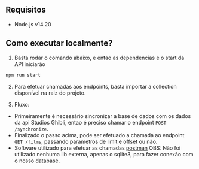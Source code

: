 ## Requisitos

- Node.js v14.20

## Como executar localmente?

1. Basta rodar o comando abaixo, e entao as dependencias e o start da API iniciarão

```bash
npm run start
```

2. Para efetuar chamadas aos endpoints, basta importar a collection disponível na raiz do projeto.

3. Fluxo:

- Primeiramente é necessário sincronizar a base de dados com os dados da api Studios Ghibli, entao é preciso chamar o endpoint ``` POST /synchronize ```.
- Finalizado o passo acima, pode ser efetuado a chamada ao endpoint ``` GET /films```, passando parametros de limit e offset ou não.
- Software utilizado para efetuar as chamadas [postman](https://www.postman.com/)
OBS: Não foi utilizado nenhuma lib externa, apenas o sqlite3, para fazer conexão com o nosso database.
